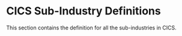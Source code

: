 # CICS Sub-Industry Definitions

This section contains the definition for all the sub-industries in CICS.
